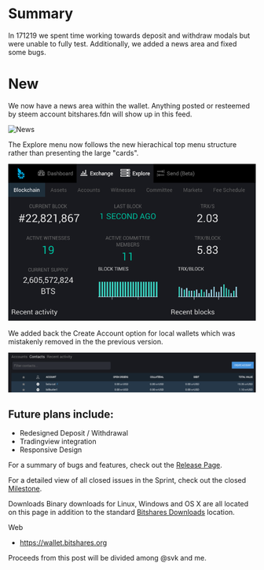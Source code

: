 # Summary

In 171219 we spent time working towards deposit and withdraw modals but were unable to fully test. Additionally, we added a news area and fixed some bugs.

# New

We now have a news area within the wallet. Anything posted or resteemed by steem account bitshares.fdn will show up in this feed.

![News](./images/newsfeed.png)

The Explore menu now follows the new hierachical top menu structure rather than presenting the large "cards".

![Explore](./images/explore.png)

We added back the Create Account option for local wallets which was mistakenly removed in the the previous version.

![Create](./images/create.png)

## Future plans include:
- Redesigned Deposit / Withdrawal
- Tradingview integration
- Responsive Design

For a summary of bugs and features, check out the [Release Page](https://github.com/bitshares/bitshares-ui/releases/tag/2.0.171219).

For a detailed view of all closed issues in the Sprint, check out the closed [Milestone](https://github.com/bitshares/bitshares-ui/milestone/11?closed=1).

Downloads
Binary downloads for Linux, Windows and OS X are all located on this page in addition to the standard [Bitshares Downloads](https://bitshares.org/download) location.

Web
- https://wallet.bitshares.org

Proceeds from this post will be divided among @svk and me.